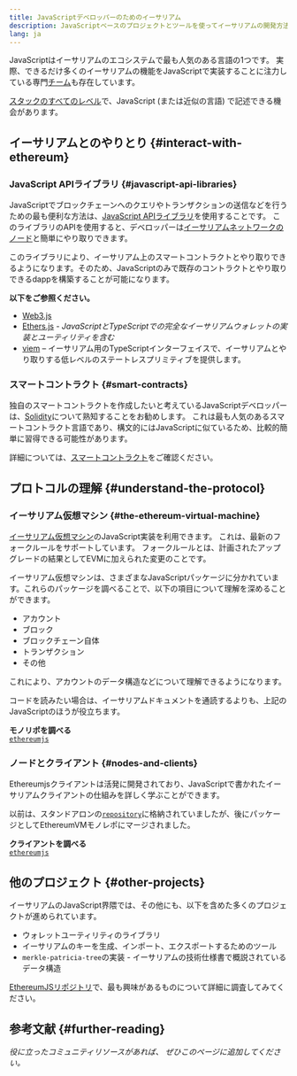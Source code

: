 ```yaml
---
title: JavaScriptデベロッパーのためのイーサリアム
description: JavaScriptベースのプロジェクトとツールを使ってイーサリアムの開発方法を学ぶ
lang: ja
---
```


JavaScriptはイーサリアムのエコシステムで最も人気のある言語の1つです。 実際、できるだけ多くのイーサリアムの機能をJavaScriptで実装することに注力している専門[チーム](https://github.com/ethereumjs)も存在しています。

[スタックのすべてのレベル](/developers/docs/ethereum-stack/)で、JavaScript (または近似の言語) で記述できる機会があります。

## イーサリアムとのやりとり {#interact-with-ethereum}

### JavaScript APIライブラリ {#javascript-api-libraries}

JavaScriptでブロックチェーンへのクエリやトランザクションの送信などを行うための最も便利な方法は、[JavaScript APIライブラリ](/developers/docs/apis/javascript/)を使用することです。 このライブラリのAPIを使用すると、デベロッパーは[イーサリアムネットワークのノード](/developers/docs/nodes-and-clients/)と簡単にやり取りできます。

このライブラリにより、イーサリアム上のスマートコントラクトとやり取りできるようになります。そのため、JavaScriptのみで既存のコントラクトとやり取りできるdappを構築することが可能になります。

**以下をご参照ください。**

- [Web3.js](https://web3js.readthedocs.io/)
- [Ethers.js](https://docs.ethers.io/) - _JavaScriptとTypeScriptでの完全なイーサリアムウォレットの実装とユーティリティを含む_
- [viem](https://viem.sh) – イーサリアム用のTypeScriptインターフェイスで、イーサリアムとやり取りする低レベルのステートレスプリミティブを提供します。

### スマートコントラクト {#smart-contracts}

独自のスマートコントラクトを作成したいと考えているJavaScriptデベロッパーは、[Solidity](https://solidity.readthedocs.io)について熟知することをお勧めします。 これは最も人気のあるスマートコントラクト言語であり、構文的にはJavaScriptに似ているため、比較的簡単に習得できる可能性があります。

詳細については、[スマートコントラクト](/developers/docs/smart-contracts/)をご確認ください。

## プロトコルの理解 {#understand-the-protocol}

### イーサリアム仮想マシン {#the-ethereum-virtual-machine}

[イーサリアム仮想マシン](/developers/docs/evm/)のJavaScript実装を利用できます。 これは、最新のフォークルールをサポートしています。 フォークルールとは、計画されたアップグレードの結果としてEVMに加えられた変更のことです。

イーサリアム仮想マシンは、さまざまなJavaScriptパッケージに分かれています。これらのパッケージを調べることで、以下の項目について理解を深めることができます。

- アカウント
- ブロック
- ブロックチェーン自体
- トランザクション
- その他

これにより、アカウントのデータ構造などについて理解できるようになります。

コードを読みたい場合は、イーサリアムドキュメントを通読するよりも、上記のJavaScriptのほうが役立ちます。

**モノリポを調べる**  
[`ethereumjs`](https://github.com/ethereumjs/ethereumjs-vm)

### ノードとクライアント {#nodes-and-clients}

Ethereumjsクライアントは活発に開発されており、JavaScriptで書かれたイーサリアムクライアントの仕組みを詳しく学ぶことができます。

以前は、スタンドアロンの[`repository`](https://github.com/ethereumjs/ethereumjs-client)に格納されていましたが、後にパッケージとしてEthereumVMモノレポにマージされました。

**クライアントを調べる**  
[`ethereumjs`](https://github.com/ethereumjs/ethereumjs-monorepo/tree/master/packages/client)

## 他のプロジェクト {#other-projects}

イーサリアムのJavaScript界隈では、その他にも、以下を含めた多くのプロジェクトが進められています。

- ウォレットユーティリティのライブラリ
- イーサリアムのキーを生成、インポート、エクスポートするためのツール
- `merkle-patricia-tree`の実装 - イーサリアムの技術仕様書で概説されているデータ構造

[EthereumJSリポジトリ](https://github.com/ethereumjs)で、最も興味があるものについて詳細に調査してみてください。

## 参考文献 {#further-reading}

_役に立ったコミュニティリソースがあれば、 ぜひこのページに追加してください。_
